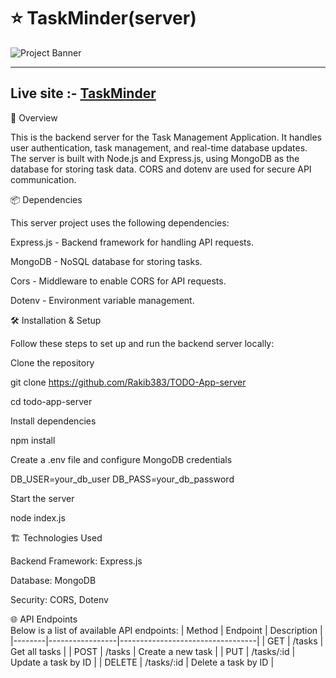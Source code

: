 
# :star: TaskMinder(server)

![Project Banner](https://i.ibb.co/bMs04H0n/taskminder.png)

---

## Live site :- [TaskMinder](https://todo-app-690ac.web.app/)
🚀 Overview

This is the backend server for the Task Management Application. It handles user authentication, task management, and real-time database updates. The server is built with Node.js and Express.js, using MongoDB as the database for storing task data. CORS and dotenv are used for secure API communication.

📦 Dependencies

This server project uses the following dependencies:

Express.js - Backend framework for handling API requests.

MongoDB - NoSQL database for storing tasks.

Cors - Middleware to enable CORS for API requests.

Dotenv - Environment variable management.

🛠️ Installation & Setup

Follow these steps to set up and run the backend server locally:

Clone the repository

git clone https://github.com/Rakib383/TODO-App-server

cd todo-app-server

Install dependencies

npm install

Create a .env file and configure MongoDB credentials

DB_USER=your_db_user
DB_PASS=your_db_password

Start the server

node index.js

🏗️ Technologies Used

Backend Framework: Express.js

Database: MongoDB

Security: CORS, Dotenv

🌐 API Endpoints  
Below is a list of available API endpoints:
| Method | Endpoint         | Description                      |
|--------|-----------------|----------------------------------|
| GET    | /tasks          | Get all tasks                   |
| POST   | /tasks          | Create a new task               |
| PUT    | /tasks/:id      | Update a task by ID             |
| DELETE | /tasks/:id      | Delete a task by ID             |